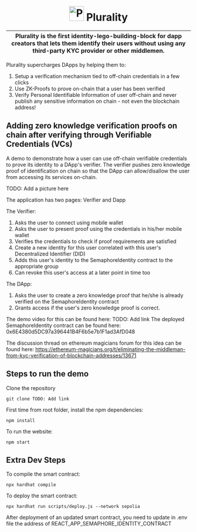 <p align="center">
    <h1 align="center">
      <picture>
        <img width="40" alt="Plurality icon." src="https://github.com/Web3-Plurality/zk-identity-verification/blob/main/src/images/plurality.png">
      </picture>
      Plurality
    </h1>
</p>

| Plurality is the first identity-lego-building-block for dapp creators that lets them identify their users without using any third-party KYC provider or other middlemen. |
| ------------------------------------------------------------------------------------------------------------------------------------------------------------------------ |

Plurality supercharges DApps by helping them to:

1. Setup a verification mechanism tied to off-chain credentials in a few clicks
2. Use ZK-Proofs to prove on-chain that a user has been verified
3. Verify Personal Identifiable Information of user off-chain and never publish any sensitive information on chain - not even the blockchain address!

## Adding zero knowledge verification proofs on chain after verifying through Verifiable Credentials (VCs)

A demo to demonstrate how a user can use off-chain verifiable credentials to prove its identity to a DApp's verifier. The verifier pushes zero knowledge proof of identification on chain so that the DApp can allow/disallow the user from accessing its services on-chain.

TODO: Add a picture here

The application has two pages: Verifier and Dapp

The Verifier:

1. Asks the user to connect using mobile wallet
2. Asks the user to present proof using the credentials in his/her mobile wallet
3. Verifies the credentials to check if proof requirements are satisfied
4. Create a new identity for this user correlated with this user's Decentralized Identifier (DID)
5. Adds this user's identity to the SemaphoreIdentity contract to the appropriate group
6. Can revoke this user's access at a later point in time too

The DApp:

1. Asks the user to create a zero knowledge proof that he/she is already verified on the SemaphoreIdentity contract
2. Grants access if the user's zero knowledge proof is correct.

The demo video for this can be found here: TODO: Add link
The deployed SemaphoreIdentity contract can be found here: 0x6E4380d5DC97a396441B4F6b5e7b1F1ad3AfD048

The discussion thread on ethereum magicians forum for this idea can be found here:
https://ethereum-magicians.org/t/eliminating-the-middleman-from-kyc-verification-of-blockchain-addresses/13671

## Steps to run the demo

Clone the repository

```
git clone TODO: Add link
```

First time from root folder, install the npm dependencies:

```
npm install
```

To run the website:

```
npm start
```

## Extra Dev Steps

To compile the smart contract:

```
npx hardhat compile
```

To deploy the smart contract:

```
npx hardhat run scripts/deploy.js --network sepolia
```

After deployment of an updated smart contract, you need to update in .env file the address of REACT_APP_SEMAPHORE_IDENTITY_CONTRACT
